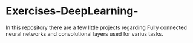# Exercises-DeepLearning-
In this repository there are a few little projects regarding Fully connected neural networks and convolutional layers used for varius tasks.
